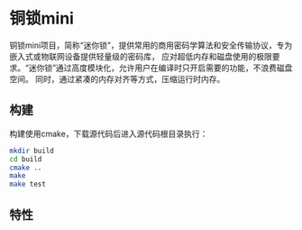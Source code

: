 # 铜锁mini

铜锁mini项目，简称“迷你锁”，提供常用的商用密码学算法和安全传输协议，专为嵌入式或物联网设备提供轻量级的密码库，
应对超低内存和磁盘使用的极限要求。“迷你锁”通过高度模块化，允许用户在编译时只开启需要的功能，不浪费磁盘空间。
同时，通过紧凑的内存对齐等方式，压缩运行时内存。


## 构建

构建使用cmake，下载源代码后进入源代码根目录执行：

```bash
mkdir build
cd build
cmake ..
make
make test
```

## 特性
